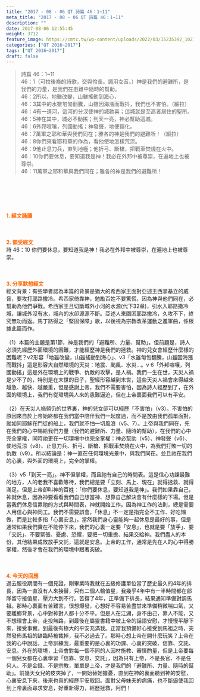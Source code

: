 ```yaml
---
title: "2017 - 08 - 06 QT 詩篇 46：1~11"
meta_title: "2017 - 08 - 06 QT 詩篇 46：1~11"
description: ""
date: 2017-08-06 12:55:45
weight: 3712
feature_image: https://cmtc.tw/wp-content/uploads/2022/03/15235392_10211799862337740_180693556567566654_o-1.webp
categories: ["QT 2016~2017"]
tags: ["QT 2016~2017"]
draft: false
---
```


<blockquote>詩篇 46：1~11<br />
46：1（可拉後裔的詩歌，交與伶長。調用女音。）神是我們的避難所，是我們的力量，是我們在患難中隨時的幫助。<br />
46：2所以，地雖改變，山雖搖動到海心，<br />
46：3其中的水雖匉訇翻騰，山雖因海漲而戰抖，我們也不害怕。（細拉）<br />
46：4有一道河，這河的分汊使神的城歡喜；這城就是至高者居住的聖所。<br />
46：5神在其中，城必不動搖；到天一亮，神必幫助這城。<br />
46：6外邦喧嚷，列國動搖；神發聲，地便鎔化。<br />
46：7萬軍之耶和華與我們同在；雅各的神是我們的避難所！（細拉）<br />
46：8你們來看耶和華的作為，看他使地怎樣荒涼。<br />
46：9他止息刀兵，直到地極；他折弓、斷槍，把戰車焚燒在火中。<br />
46：10你們要休息，要知道我是神！我必在外邦中被尊崇，在遍地上也被尊崇。<br />
46：11萬軍之耶和華與我們同在；雅各的神是我們的避難所！</blockquote><br />
&nbsp;<br />
<br />
&nbsp;<br />
<br />
<span style="color: #ff6600;"><strong>1. </strong><strong>經文誦讀</strong></span><br />
<br />
<span style="color: #ff6600;"><strong> </strong></span><br />
<br />
<span style="color: #ff6600;"><strong>2. </strong><strong>領受經文<br />
</strong></span>詩 46：10 你們要休息，要知道我是神！我必在外邦中被尊崇，在遍地上也被尊崇。<br />
<br />
&nbsp;<br />
<br />
<span style="color: #ff6600;"><strong>3. 分享默想經文<br />
</strong></span>經文背景：有些學者認為本篇的背景是猶大的希西家王面對亞述王西拿基立的威脅，要攻打耶路撒冷。希西家倚靠神，勉勵百姓不要驚慌，因為神與他們同在，必幫助為他們爭戰。希西家王且切斷城外小河的水源(代下32章)，引水入耶路撒冷城，讓城外沒有水，城內的水卻源源不斷。亞述人來圍困耶路撒冷，久攻不下，終究無功而返。馬丁路得之「堅固保障」歌，以後視為宗教改革運動之進軍曲，係根據此篇而作。<br />
<br />
（1）本篇的主題是第1節，神是我們的「避難所、力量、幫助」。但前題是，詩人必須先經歷外面環境的困難，才能經歷神是我們的拯救。神的兒女會經歷什麼樣的困難呢？v2形容「地雖改變，山雖搖動到海心」、v3「水雖匉訇翻騰，山雖因海漲而戰抖」這是形容大自然環境的天災：地震、颱風、水災…。v 6「外邦喧嚷，列國動搖」這是外在環境上的戰爭、仇敵的攻擊，是人禍。我們一生在世，天災人禍是少不了的，特別是在末世的日子，聖經形容越到末世，這些天災人禍會來得越來越急、越快、越嚴重，但是感謝上帝，我們不需要害怕，因為詩人經歷到了，在外面的環境上，我們有從環境與人來的患難逼迫，但在上帝裏面我們可以有平安。<br />
<br />
（2）在天災人禍頻仍的世界裏，神的兒女卻可以經歷「不害怕」（v3）。不害怕的原因來自於上帝始終都在我們當中陪伴我們一起度過，而不是放由我們孤單面對，就如同耶穌在門徒的船上，我們就不怕一切風浪（v5、7）。上帝與我們同在，先在我們的心中賜給我們力量（我們的避難所、力量、隨時的幫助），在我們的心中完全掌權，同時祂更在一切環境中也完全掌權：神必幫助（v5）、神發聲（v6）、使地荒涼（v8）、止息刀兵、折弓、斷槍、把戰車焚燒在火中，為我們打敗一切的仇敵（v9）。所以結論是：神一直在任何環境光景中，與我們同在。並且祂在我們的心裏，與外面的環境上，完全的掌權。<br />
<br />
（3）v5「到天一亮」。神不但掌權，而且祂有自己的時間表。這是信心功課最難的地方，人的老我不喜歡等待，我們總是要「立刻、馬上、現在」就得拯救、就得滿足。但是上帝卻叫神的百姓：「你們要休息，要知道我是神」。我們如果靠自己，神就休息，因為神要看看我們自己想當神、想靠自己解決會有什麼樣的下場。但是當我們休息信靠祂的方式與時間表，神就開始工作。因為神工作的法則，總是需要人用信心與神同工。我們不需要誤會，「休息」不一定是指完全不工作、好吃懶做，而是比較多指「心裏安息」。當然我們身心靈能夠一起休息是最好的事，但是通常如果我們實在不能停下來，我們的心裏一定要「安息」，也就是要「放手」、要「交託」、不要緊張、憂慮、恐懼，要把一切重擔、結果交給神。我們盡人的本份，其他結果成敗放手交託，這就是安息。上帝的工作，通常是先在人的心中得勝掌權，然後才會在我們的環境中跟著突破。<br />
<br />
&nbsp;<br />
<br />
<span style="color: #ff6600;"><strong>4. 今天的回應<br />
</strong></span>過去服役期間有一個見證，剛畢業時我就在五級修護單位當了歷史最久的4年的排長，因為一直沒有人來接替，只有二個人輪值星，我幾乎4年中有一半時間都在部隊留守接值星，壓力大到不行。苦撐了4年，正準備下排長，結果通知準備對調馬祖。那時心裏面有苦難言，很想爆發，心想好不容易苦盡甘來準備稍微喘口氣，又要離鄉背景，心中對神對人都十分不平。但是人在江湖，身不由己，靠人不能，又不想理會上帝，走投無路，到最後在屬靈書籍中被上帝的話語安慰，才慢慢平靜下來，接受事實。到最後有極大的平安充滿我。正當我預備好心接受到馬祖之時，突然發佈馬祖的缺臨時被裁掉，我不必過去了。那時心想上帝在開什麼玩笑？上帝在我的心中說話，上帝訓練我，最重要的是心裏的功課、心裏的突破、信靠、交託、安息。外在的環境，上帝會對每一個不同的人因材施教、審慎酌量，但是上帝要每一個兒女都在心裏學習「信靠、安息、交託」，因為只有上帝，不是長官、不是任何人、不是金錢、不是宗教，單單是上帝，才是我們的「避難所、力量、隨時的幫助」。前幾天女兒的皮夾掉了，一開始替她擔憂，直到在神的裏面聽到神的安慰，心裏安息下來，後來也真的經歷平安取回。面對父母妹夫的病痛，也不斷逼使我回到上帝裏面尋求安息，好重新得力，經歷拯救，阿們！
        